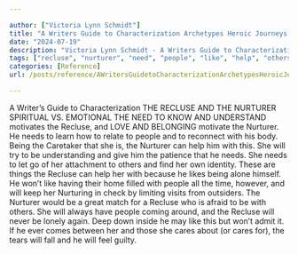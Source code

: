 ```yaml
---

author: ["Victoria Lynn Schmidt"]
title: "A Writers Guide to Characterization Archetypes Heroic Journeys and Other Elements of Dynamic Character Development - part0010_split_023.html"
date: "2024-07-19"
description: "Victoria Lynn Schmidt - A Writers Guide to Characterization Archetypes Heroic Journeys and Other Elements of Dynamic Character Development"
tags: ["recluse", "nurturer", "need", "people", "like", "help", "others", "care", "writer", "guide", "characterization", "spiritual", "v", "emotional", "know", "understand", "motivates", "love", "belonging", "motivate", "learn", "relate", "reconnect", "body", "caretaker"]
categories: [Reference]
url: /posts/reference/AWritersGuidetoCharacterizationArchetypesHeroicJourneysandOtherElementsofDynamicCharacterDevelopment-part0010split023html

---
```



A Writer’s Guide to Characterization
 THE RECLUSE AND THE NURTURER
SPIRITUAL VS. EMOTIONAL
THE NEED TO KNOW AND UNDERSTAND motivates the Recluse, and LOVE AND BELONGING motivate the Nurturer. He needs to learn how to relate to people and to reconnect with his body. Being the Caretaker that she is, the Nurturer can help him with this. She will try to be understanding and give him the patience that he needs.
She needs to let go of her attachment to others and find her own identity. These are things the Recluse can help her with because he likes being alone himself. He won’t like having their home filled with people all the time, however, and will keep her Nurturing in check by limiting visits from outsiders.
The Nurturer would be a great match for a Recluse who is afraid to be with others. She will always have people coming around, and the Recluse will never be lonely again. Deep down inside he may like this but won’t admit it.
If he ever comes between her and those she cares about (or cares for), the tears will fall and he will feel guilty.
